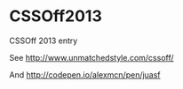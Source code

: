 CSSOff2013
==========

CSSOff 2013 entry 

See http://www.unmatchedstyle.com/cssoff/

And http://codepen.io/alexmcn/pen/juasf
